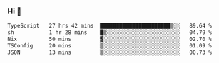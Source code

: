 ### Hi 👋

<!--START_SECTION:waka-->

```txt
TypeScript   27 hrs 42 mins  ██████████████████████▒░░   89.64 %
sh           1 hr 28 mins    █▒░░░░░░░░░░░░░░░░░░░░░░░   04.79 %
Nix          50 mins         ▓░░░░░░░░░░░░░░░░░░░░░░░░   02.70 %
TSConfig     20 mins         ▒░░░░░░░░░░░░░░░░░░░░░░░░   01.09 %
JSON         13 mins         ▒░░░░░░░░░░░░░░░░░░░░░░░░   00.73 %
```

<!--END_SECTION:waka-->
